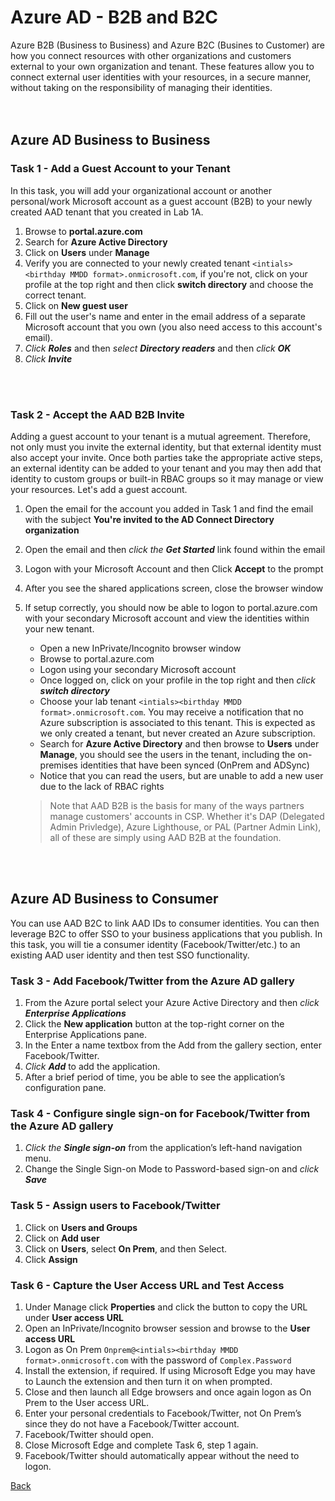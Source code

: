 # Azure AD - B2B and B2C

Azure B2B (Business to Business) and Azure B2C (Busines to Customer) are how you connect resources with other organizations and customers external to your own organization and tenant.  These features allow you to connect external user identities with your resources, in a secure manner, without taking on the responsibility of managing their identities.  
<br><br />

## Azure AD Business to Business

### Task 1 - Add a Guest Account to your Tenant

In this task, you will add your organizational account or another personal/work Microsoft account as a guest account (B2B) to your newly created AAD tenant that you created in Lab 1A.  


1. Browse to **portal.azure.com**
2. Search for **Azure Active Directory**
3. Click on **Users** under **Manage**
4. Verify you are connected to your newly created tenant `<intials><birthday MMDD format>.onmicrosoft.com`, if you're not, click on your profile at the top right and then click **switch directory** and choose the correct tenant.
5. Click on **New guest user**
6. Fill out the user's name and enter in the email address of a separate Microsoft account that you own (you also need access to this account's email).
7. *Click **Roles*** and then *select **Directory readers*** and then *click **OK***
8. *Click **Invite***


<br><br />

### Task 2 - Accept the AAD B2B Invite

Adding a guest account to your tenant is a mutual agreement.  Therefore, not only must you invite the external identity, but that external identity must also accept your invite.  Once both parties take the appropriate active steps, an external identity can be added to your tenant and you may then add that identity to custom groups or built-in RBAC groups so it may manage or view your resources.  Let's add a guest account.

1. Open the email for the account you added in Task 1 and find the email with the subject **You're invited to the AD Connect Directory organization**
2. Open the email and then *click the **Get Started*** link found within the email
3. Logon with your Microsoft Account and then Click **Accept** to the prompt
4. After you see the shared applications screen, close the browser window
5. If setup correctly, you should now be able to logon to portal.azure.com with your secondary Microsoft account and view the identities within your new tenant.
   - Open a new InPrivate/Incognito browser window
   - Browse to portal.azure.com
   - Logon using your secondary Microsoft account
   - Once logged on, click on your profile in the top right and then *click **switch directory***
   - Choose your lab tenant `<intials><birthday MMDD format>.onmicrosoft.com`.  You may receive a notification that no Azure subscription is associated to this tenant.  This is expected as we only created a tenant, but never created an Azure subscription.
   - Search for **Azure Active Directory** and then browse to **Users** under **Manage**, you should see the users in the tenant, including the on-premises identities that have been synced (OnPrem and ADSync)
   - Notice that you can read the users, but are unable to add a new user due to the lack of RBAC rights

   > Note that AAD B2B is the basis for many of the ways partners manage customers' accounts in CSP.  Whether it's DAP (Delegated Admin Privledge), Azure Lighthouse, or PAL (Partner Admin Link), all of these are simply using AAD B2B at the foundation.

<br><br />

## Azure AD Business to Consumer

You can use AAD B2C to link AAD IDs to consumer identities.  You can then leverage B2C to offer SSO to your business applications that you publish.  In this task, you will tie a consumer identity (Facebook/Twitter/etc.) to an existing AAD user identity and then test SSO functionality.

### Task 3 - Add Facebook/Twitter from the Azure AD gallery
1. From the Azure portal select your Azure Active Directory and then *click **Enterprise Applications*** 
2. Click the **New application** button at the top-right corner on the Enterprise Applications pane.
3. In the Enter a name textbox from the Add from the gallery section, enter Facebook/Twitter.
4. *Click **Add*** to add the application.
5. After a brief period of time, you be able to see the application’s configuration pane.


### Task 4 - Configure single sign-on for Facebook/Twitter from the Azure AD gallery
1. *Click the **Single sign-on*** from the application’s left-hand navigation menu.
2. Change the Single Sign-on Mode to Password-based sign-on and *click **Save***


### Task 5 - Assign users to Facebook/Twitter
1. Click on **Users and Groups**
2. Click on **Add user**
3. Click on **Users**, select **On Prem**, and then Select.
4. Click **Assign**


### Task 6 - Capture the User Access URL and Test Access
1. Under Manage click **Properties** and click the button to copy the URL under **User access URL**
2. Open an InPrivate/Incognito browser session and browse to the **User access URL**
3. Logon as On Prem `Onprem@<intials><birthday MMDD format>.onmicrosoft.com` with the password of `Complex.Password`
4. Install the extension, if required.  If using Microsoft Edge you may have to Launch the extension and then turn it on when prompted.
5. Close and then launch all Edge browsers and once again logon as On Prem to the User access URL.
6. Enter your personal credentials to Facebook/Twitter, not On Prem’s since they do not have a Facebook/Twitter account.
7. Facebook/Twitter should open.
8. Close Microsoft Edge and complete Task 6, step 1 again.
9. Facebook/Twitter should automatically appear without the need to logon.


[Back](index.md)